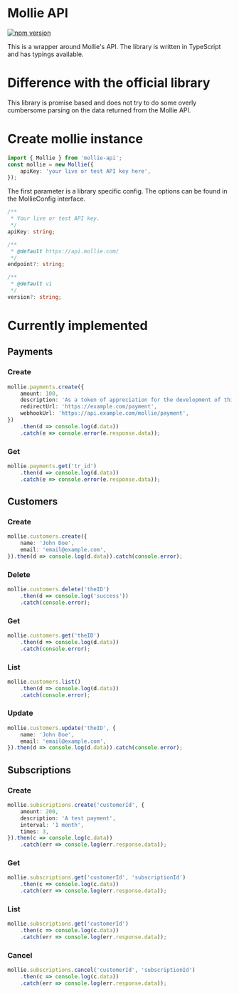 # Mollie API
[![npm version](https://img.shields.io/npm/v/mollie-api.svg?style=for-the-badge)](https://www.npmjs.com/package/mollie-api)

This is a wrapper around Mollie's API.
The library is written in TypeScript and has typings available.

# Difference with the official library
This library is promise based and does not try to do some overly cumbersome
parsing on the data returned from the Mollie API.

# Create mollie instance
```TypeScript
import { Mollie } from 'mollie-api';
const mollie = new Mollie({
    apiKey: 'your live or test API key here',
});
```

The first parameter is a library specific config. The options can be found in
the MollieConfig interface.

```TypeScript
/**
 * Your live or test API key.
 */
apiKey: string;

/**
 * @default https://api.mollie.com/
 */
endpoint?: string;

/**
 * @default v1
 */
version?: string;
```

# Currently implemented

## Payments

### Create
```TypeScript
mollie.payments.create({
    amount: 100,
    description: 'As a token of appreciation for the development of this library',
    redirectUrl: 'https://example.com/payment',
    webhookUrl: 'https://api.example.com/mollie/payment',
})
    .then(d => console.log(d.data))
    .catch(e => console.error(e.response.data));
```

### Get
```TypeScript
mollie.payments.get('tr_id')
    .then(d => console.log(d.data))
    .catch(e => console.error(e.response.data));
```


## Customers

### Create
```TypeScript
mollie.customers.create({
    name: 'John Doe',
    email: 'email@example.com',
}).then(d => console.log(d.data)).catch(console.error);
```

### Delete
```TypeScript
mollie.customers.delete('theID')
    .then(d => console.log('success'))
    .catch(console.error);
```

### Get
```TypeScript
mollie.customers.get('theID')
    .then(d => console.log(d.data))
    .catch(console.error);
```

### List
```TypeScript
mollie.customers.list()
    .then(d => console.log(d.data))
    .catch(console.error);
```

### Update
```TypeScript
mollie.customers.update('theID', {
    name: 'John Doe',
    email: 'email@example.com',
}).then(d => console.log(d.data)).catch(console.error);
```

## Subscriptions

### Create
```TypeScript
mollie.subscriptions.create('customerId', {
    amount: 200,
    description: 'A test payment',
    interval: '1 month',
    times: 3,
}).then(c => console.log(c.data))
    .catch(err => console.log(err.response.data));
```

### Get
```TypeScript
mollie.subscriptions.get('customerId', 'subscriptionId')
    .then(c => console.log(c.data))
    .catch(err => console.log(err.response.data));
```

### List
```TypeScript
mollie.subscriptions.get('customerId')
    .then(c => console.log(c.data))
    .catch(err => console.log(err.response.data));
```

### Cancel
```TypeScript
mollie.subscriptions.cancel('customerId', 'subscriptionId')
    .then(c => console.log(c.data))
    .catch(err => console.log(err.response.data));
```
